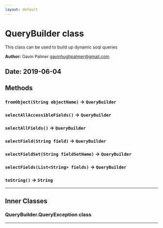 ```yaml
---
layout: default
---
```

# QueryBuilder class

This class can be used to build up dynamic soql queries


**Author:** Gavin Palmer <gavinhughpalmer@gmail.com>

**Date:** 2019-06-04
---
## Methods
### `fromObject(String objectName)` → `QueryBuilder`
### `selectAllAccessibleFields()` → `QueryBuilder`
### `selectAllFields()` → `QueryBuilder`
### `selectField(String field)` → `QueryBuilder`
### `selectFieldSet(String fieldSetName)` → `QueryBuilder`
### `selectFields(List<String> fields)` → `QueryBuilder`
### `toString()` → `String`
---
## Inner Classes

### QueryBuilder.QueryException class
---
